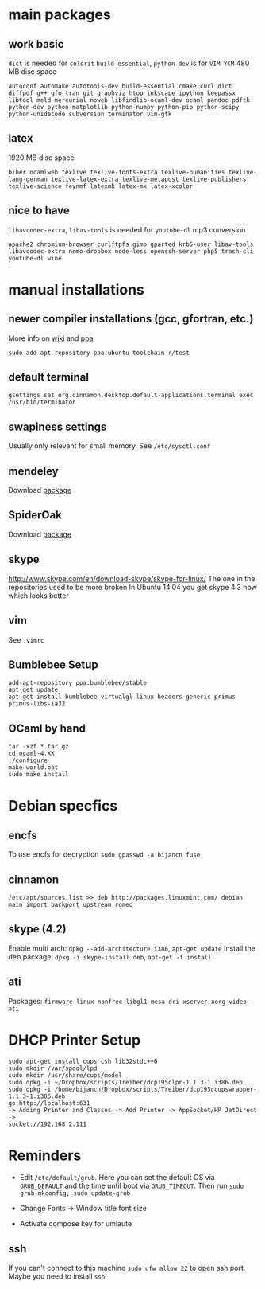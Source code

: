 main packages
================================================================================

work basic
--------------------------------------------------------------------------------
`dict` is needed for `colorit`
`build-essential`, `python-dev` is for `VIM YCM`
480 MB disc space
```
autoconf automake autotools-dev build-essential cmake curl dict diffpdf g++ gfortran git graphviz htop inkscape ipython keepassx libtool meld mercurial noweb libfindlib-ocaml-dev ocaml pandoc pdftk python-dev python-matplotlib python-numpy python-pip python-scipy python-unidecode subversion terminator vim-gtk
```

latex
--------------------------------------------------------------------------------
1920 MB disc space
```
biber ocamlweb texlive texlive-fonts-extra texlive-humanities texlive-lang-german texlive-latex-extra texlive-metapost texlive-publishers texlive-science feynmf latexmk latex-mk latex-xcolor
```

nice to have
--------------------------------------------------------------------------------
`libavcodec-extra`, `libav-tools` is needed for `youtube-dl` mp3 conversion
```
apache2 chromium-browser curlftpfs gimp gparted krb5-user libav-tools libavcodec-extra nemo-dropbox node-less openssh-server php5 trash-cli youtube-dl wine
```

manual installations
================================================================================
newer compiler installations (gcc, gfortran, etc.)
--------------------------------------------------------------------------------
More info on [wiki](https://wiki.ubuntu.com/ToolChain#PPA_packages) and
[ppa](https://launchpad.net/~ubuntu-toolchain-r/+archive/ubuntu/test)
```
sudo add-apt-repository ppa:ubuntu-toolchain-r/test
```

default terminal
--------------------------------------------------------------------------------
```
gsettings set org.cinnamon.desktop.default-applications.terminal exec /usr/bin/terminator
```

swapiness settings
--------------------------------------------------------------------------------
Usually only relevant for small memory. See `/etc/sysctl.conf`

mendeley
--------------------------------------------------------------------------------
Download [package](http://www.mendeley.com/download-mendeley-desktop/ubuntu/instructions/)

SpiderOak
--------------------------------------------------------------------------------
Download [package](https://spideroak.com/opendownload/)

skype
--------------------------------------------------------------------------------
http://www.skype.com/en/download-skype/skype-for-linux/
The one in the repositories used to be more broken
In Ubuntu 14.04 you get skype 4.3 now which looks better

vim
--------------------------------------------------------------------------------
See `.vimrc`

## Bumblebee Setup
```
add-apt-repository ppa:bumblebee/stable
apt-get update
apt-get install bumblebee virtualgl linux-headers-generic primus primus-libs-ia32
```

## OCaml by hand
```
tar -xzf *.tar.gz
cd ocaml-4.XX
./configure
make world.opt
sudo make install
````

Debian specfics
================================================================================
encfs
--------------------------------------------------------------------------------
To use encfs for decryption `sudo gpasswd -a bijancn fuse`

cinnamon
--------------------------------------------------------------------------------
` /etc/apt/sources.list >>
deb http://packages.linuxmint.com/ debian main import backport upstream romeo `

skype (4.2)
--------------------------------------------------------------------------------
Enable multi arch: `dpkg --add-architecture i386`, `apt-get update`
Install the deb package: `dpkg -i skype-install.deb`, `apt-get -f install`

ati
--------------------------------------------------------------------------------
Packages: `firmware-linux-nonfree libgl1-mesa-dri xserver-xorg-video-ati`

DHCP Printer Setup
================================================================================
```
sudo apt-get install cups csh lib32stdc++6
sudo mkdir /var/spool/lpd
sudo mkdir /usr/share/cups/model
sudo dpkg -i ~/Dropbox/scripts/Treiber/dcp195clpr-1.1.3-1.i386.deb
sudo dpkg -i /home/bijancn/Dropbox/scripts/Treiber/dcp195ccupswrapper-1.1.3-1.i386.deb
go http://localhost:631
-> Adding Printer and Classes -> Add Printer -> AppSocket/HP JetDirect ->
socket://192.168.2.111
```

Reminders
================================================================================
- Edit `/etc/default/grub`. Here you can set the default OS via `GRUB_DEFAULT`
  and the time until boot via `GRUB_TIMEOUT`.
  Then run `sudo grub-mkconfig; sudo update-grub`

- Change Fonts -> Window title font size

- Activate compose key for umlaute

ssh
--------------------------------------------------------------------------------
If you can't connect to this machine `sudo ufw allow 22` to open ssh port. Maybe
you need to install `ssh`.
